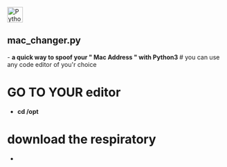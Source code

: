 <p align="left">
<a href="https://www.python.org/" target="_blank" rel="noreferrer"><img src="https://raw.githubusercontent.com/danielcranney/readme-generator/main/public/icons/skills/python-colored.svg" width="36" height="36" alt="Python" /></a>
                    </p>
                    




 <h2> mac_changer.py </h2>
- <b> a quick way to spoof your " Mac Address " with Python3 </b> 
# you can use any code editor of you'r choice
 
# GO TO YOUR editor 
  - <b> cd /opt <b>
# download the respiratory 
- <b> 

